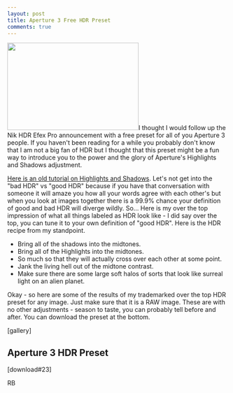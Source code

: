 ```yaml
---
layout: post
title: Aperture 3 Free HDR Preset
comments: true
---
```

<a rel="prettyPhoto" href="http://photo.rwboyer.com/wp-content/uploads/2010/08/DSC_9534HDR.jpg"><img class="alignleft size-medium wp-image-2207" title="DSC_9534HDR" src="http://photo.rwboyer.com/wp-content/uploads/2010/08/DSC_9534HDR-300x200.jpg" alt="" width="300" height="200" /></a>I thought I would follow up the Nik HDR Efex Pro announcement with a free preset for all of you Aperture 3 people. If you haven't been reading for a while you probably don't know that I am not a big fan of HDR but I thought that this preset might be a fun way to introduce you to the power and the glory of Aperture's Highlights and Shadows adjustment.

<a href="http://photo.rwboyer.com/2009/01/07/aperture-2-quick-tip-highlights-and-shadows/">Here is an old tutorial on Highlights and Shadows</a>. Let's not get into the "bad HDR" vs "good HDR" because if you have that conversation with someone it will amaze you how all your words agree with each other's but when you look at images together there is a 99.9% chance your definition of good and bad HDR will diverge wildly. So... Here is my over the top impression of what all things labeled as HDR look like - I did say over the top, you can tune it to your own definition of "good HDR". Here is the HDR recipe from my standpoint.
<ul>
	<li>Bring all of the shadows into the midtones.</li>
	<li>Bring all of the Highlights into the midtones.</li>
	<li>So much so that they will actually cross over each other at some point.</li>
	<li>Jank the living hell out of the midtone contrast.</li>
	<li>Make sure there are some large soft halos of sorts that look like surreal light on an alien planet.</li>
</ul>
Okay - so here are some of the results of my trademarked over the top HDR preset for any image. Just make sure that it is a RAW image. These are with no other adjustments - season to taste, you can probably tell before and after. You can download the preset at the bottom.

[gallery]
<h2>Aperture 3 HDR Preset</h2>
[download#23]

RB